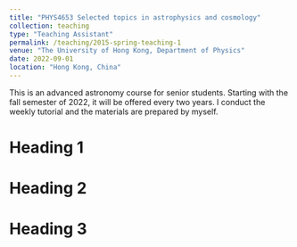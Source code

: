 ```yaml
---
title: "PHYS4653 Selected topics in astrophysics and cosmology"
collection: teaching
type: "Teaching Assistant"
permalink: /teaching/2015-spring-teaching-1
venue: "The University of Hong Kong, Department of Physics"
date: 2022-09-01
location: "Hong Kong, China"
---
```


This is an advanced astronomy course for senior students. Starting with the fall semester of 2022, it will be offered every two years. I conduct the weekly tutorial and the materials are prepared by myself.

Heading 1
======

Heading 2
======

Heading 3
======
